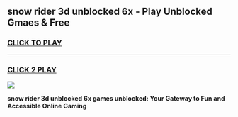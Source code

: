 
## snow rider 3d unblocked 6x - Play Unblocked Gmaes & Free
<h3>
<a href="https://news.freeplayer.one?title=snow_rider_3d_unblocked_6x&ref=23F">CLICK TO PLAY</a></h3>
<hr>

<h3>
<a href="https://news.freeplayer.one?title=snow_rider_3d_unblocked_6x&ref=23F">CLICK 2 PLAY</a>
  
</h3>

<a href="https://news.freeplayer.one?title=snow_rider_3d_unblocked_6x&ref=23F/"><img src="https://clearcache.store/games.png"></a>


**snow rider 3d unblocked 6x games unblocked: Your Gateway to Fun and Accessible Online Gaming**

